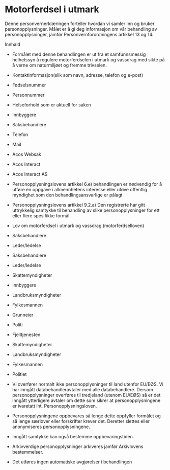 # Motorferdsel i utmark


  

Denne personvernerklæringen forteller hvordan vi samler inn og bruker personopplysninger. Målet er å gi deg informasjon om vår behandling av personopplysninger, jamfør Personvernforordningens artikkel 13 og 14.

  

Innhald

*   Formålet med denne behandlingen er ut fra et samfunnsmessig helhetssyn å regulere motorferdselen i utmark og vassdrag med sikte på å verne om naturmiljøet og fremme trivselen.  
    
*   Kontaktinformasjon(slik som navn, adresse, telefon og e-post)  
    
*   Fødselsnummer  
    
*   Personnummer  
    
*   Helseforhold som er aktuell for saken  
    
*   Innbyggere  
    
*   Saksbehandlere  
    
*   Telefon  
    
*   Mail  
    
*   Acos Websak  
    
*   Acos Interact  
    
*   Acos Interact AS  
    
*   Personopplysningslovens artikkel 6.e) behandlingen er nødvendig for å utføre en oppgave i allmennhetens interesse eller utøve offentlig myndighet som den behandlingsansvarlige er pålagt  
    
*   Personopplysningslovens artikkel 9.2.a) Den registrerte har gitt uttrykkelig samtykke til behandling av slike personopplysninger for ett eller flere spesifikke formål.  
    
*   Lov om motorferdsel i utmark og vassdrag (motorferdselloven)  
    
*   Saksbehandlere  
    
*   Leder/ledelse  
    
*   Saksbehandlere  
    
*   Leder/ledelse  
    
*   Skattemyndigheter  
    
*   Innbyggere  
    
*   Landbruksmyndigheter  
    
*   Fylkesmannen  
    
*   Grunneier  
    
*   Politi  
    
*   Fjelltjenesten  
    
*   Skattemyndigheter  
    
*   Landbruksmyndigheter  
    
*   Fylkesmannen  
    
*   Politiet  
    
*   Vi overfører normalt ikke personopplysninger til land utenfor EU/EØS. Vi har inngått databehandleravtaler med alle databehandlere. Dersom personopplysninger overføres til tredjeland (utenom EU/EØS) så er det inngått ytterligere avtaler om dette som sikrer at personopplysningene er ivaretatt iht. Personopplysningsloven.  
    
*   Personopplysningene oppbevares så lenge dette oppfyller formålet og så lenge særlover eller forskrifter krever det. Deretter slettes eller anonymiseres personopplysningene.  
    
*   Inngått samtykke kan også bestemme oppbevaringstiden.  
    
*   Arkivverdige personopplysninger arkiveres jamfør Arkivlovens bestemmelser.  
    
*   Det utføres ingen automatiske avgjørelser i behandlingen